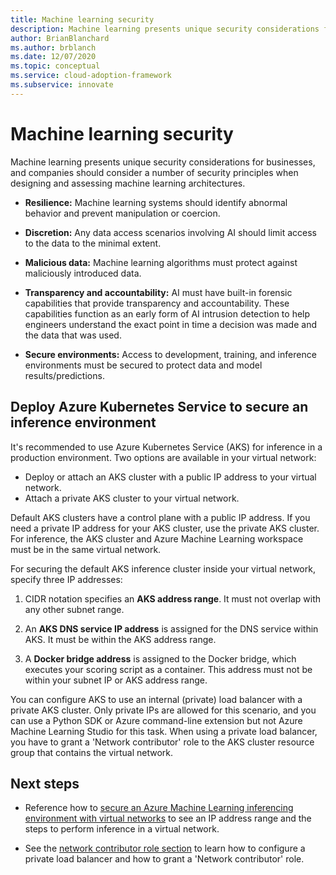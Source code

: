 ```yaml
---
title: Machine learning security
description: Machine learning presents unique security considerations for businesses, and a number of security principles must be considered when designing and assessing machine learning architectures.
author: BrianBlanchard
ms.author: brblanch
ms.date: 12/07/2020
ms.topic: conceptual
ms.service: cloud-adoption-framework
ms.subservice: innovate
---
```


# Machine learning security

Machine learning presents unique security considerations for businesses, and companies should consider a number of security principles when designing and assessing machine learning architectures.

- **Resilience:** Machine learning systems should identify abnormal behavior and prevent manipulation or coercion.

- **Discretion:** Any data access scenarios involving AI should limit access to the data to the minimal extent.

- **Malicious data:** Machine learning algorithms must protect against maliciously introduced data.

- **Transparency and accountability:** AI must have built-in forensic capabilities that provide transparency and accountability. These capabilities function as an early form of AI intrusion detection to help engineers understand the exact point in time a decision was made and the data that was used.

- **Secure environments:** Access to development, training, and inference environments must be secured to protect data and model results/predictions.

## Deploy Azure Kubernetes Service to secure an inference environment

It's recommended to use Azure Kubernetes Service (AKS) for inference in a production environment. Two options are available in your virtual network:

- Deploy or attach an AKS cluster with a public IP address to your virtual network.
- Attach a private AKS cluster to your virtual network.

Default AKS clusters have a control plane with a public IP address. If you need a private IP address for your AKS cluster, use the private AKS cluster. For inference, the AKS cluster and Azure Machine Learning workspace must be in the same virtual network.

For securing the default AKS inference cluster inside your virtual network, specify three IP addresses:

1. CIDR notation specifies an **AKS address range**. It must not overlap with any other subnet range.

1. An **AKS DNS service IP address** is assigned for the DNS service within AKS. It must be within the AKS address range.

1. A **Docker bridge address** is assigned to the Docker bridge, which executes your scoring script as a container. This address must not be within your subnet IP or AKS address range.

You can configure AKS to use an internal (private) load balancer with a private AKS cluster. Only private IPs are allowed for this scenario, and you can use a Python SDK or Azure command-line extension but not Azure Machine Learning Studio for this task. When using a private load balancer, you have to grant a 'Network contributor' role to the AKS cluster resource group that contains the virtual network.

## Next steps

- Reference how to [secure an Azure Machine Learning inferencing environment with virtual networks](/azure/machine-learning/how-to-secure-inferencing-vnet?tabs=python#secure-vnet-traffic) to see an IP address range and the steps to perform inference in a virtual network.

- See the [network contributor role section](/azure/machine-learning/how-to-secure-inferencing-vnet?tabs=python#network-contributor-role) to learn how to configure a private load balancer and how to grant a 'Network contributor' role.